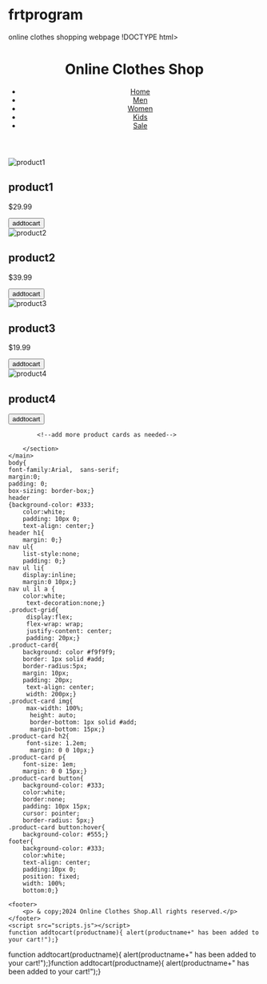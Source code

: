 # frtprogram
online clothes shopping webpage
!DOCTYPE html>
<html lang="en">
    <head>
        <meta charset="UTF-8">
        <meta name="viewport" content="width=device-width,initial-scale=1.0">
        <title>Online Clothes Shop</title>
        <link rel="stylesheet"
        href="styles.css">

</head>
<body>
    <header>
        <h1>Online Clothes Shop </h1>
        <nav>
            <ul>
<li> <a href="#">Home</a> </li>
<li> <a href="#">Men</a> </li>
<li> <a href="#">Women</a> </li>
<li> <a href="#">Kids</a> </li>
<li> <a href="#">Sale</a> </li>
            </ul>
        </nav>
    </header>
    <main>
        <section class="product-grid">
            <div class="product-card">
                <img src=" https://encrypted-tbn0.gstatic.com/images?q=tbn:ANd9GcRqBmWoPUqWp-KBtriqBD-UuJGoh4wI9XJKMA&s" alt="product1">
                <h2>product1</h2>
                <p>$29.99</p>
                <button onclick="addtocart('product1')"> addtocart </button>
            </div>
            <div class="product-card">
                <img src="https://encrypted-tbn0.gstatic.com/images?q=tbn:ANd9GcQXKg7YcGIU-IykbpvfsibP3ERMiMwfVOgQ3w&s" alt="product2">
                <h2>product2</h2>
                <p>$39.99</p>
                <button onclick="addtocart('product2')"> addtocart </button>
            </div>
            <div class="product-card">
                <img src="https://encrypted-tbn0.gstatic.com/images?q=tbn:ANd9GcQVbGrDAlCYzqVUrELKhtUoH-XpksrJDP97og&s " alt="product3">
                <h2>product3</h2>
                <p>$19.99</p>
                <button onclick="addtocart('product3')"> addtocart </button>
            </div>
            <div class="product-card">
                <img src="https://www.shutterstock.com/shutterstock/photos/2015004815/display_1500/stock-vector-special-summer-sale-banner-discount-in-form-of-d-yellow-balloons-sun-vector-design-seasonal-2015004815.jpg " alt="product4">
                <h2>product4</h2>   
                <button onclick="addtocart('product4')"> addtocart </button>
            </div>
            
            <!--add more product cards as needed-->
            
        </section>
    </main>
    body{
    font-family:Arial,  sans-serif;
    margin:0;
    padding: 0;
    box-sizing: border-box;}
    header
    {background-color: #333;
        color:white;
        padding: 10px 0;
        text-align: center;}
    header h1{ 
        margin: 0;}
    nav ul{
        list-style:none;
        padding: 0;}
    nav ul li{ 
        display:inline;
        margin:0 10px;}
    nav ul il a { 
        color:white;
         text-decoration:none;}
    .product-grid{
         display:flex;
         flex-wrap: wrap; 
         justify-content: center; 
         padding: 20px;}
    .product-card{ 
        background: color #f9f9f9;
        border: 1px solid #add;
        border-radius:5px;
        margin: 10px; 
        padding: 20px;
         text-align: center; 
         width: 200px;}
    .product-card img{
         max-width: 100%;
          height: auto;
          border-bottom: 1px solid #add;
          margin-bottom: 15px;}
    .product-card h2{
         font-size: 1.2em;
          margin: 0 0 10px;}
    .product-card p{
        font-size: 1em;
        margin: 0 0 15px;}
    .product-card button{ 
        background-color: #333;
        color:white;
        border:none; 
        padding: 10px 15px;
        cursor: pointer;
        border-radius: 5px;}
    .product-card button:hover{
        background-color: #555;}
    footer{
        background-color: #333;
        color:white; 
        text-align: center;
        padding:10px 0;
        position: fixed;
        width: 100%; 
        bottom:0;}
    
    <footer>
        <p> & copy;2024 Online Clothes Shop.All rights reserved.</p>
    </footer>
    <script src="scripts.js"></script>
    function addtocart(productname){ alert(productname+" has been added to your cart!");}
</body>function addtocart(productname){ alert(productname+" has been added to your cart!");}function addtocart(productname){ alert(productname+" has been added to your cart!");}
</html>
